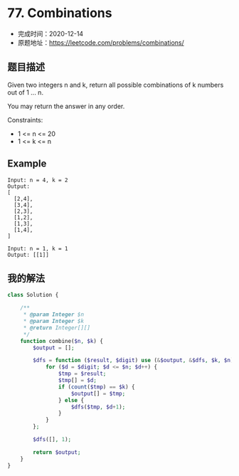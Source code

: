 # 77. Combinations

- 完成时间：2020-12-14
- 原题地址：https://leetcode.com/problems/combinations/

## 题目描述

Given two integers n and k, return all possible combinations of k numbers out of 1 ... n.

You may return the answer in any order.

Constraints:
- 1 <= n <= 20
- 1 <= k <= n

## Example

```
Input: n = 4, k = 2
Output:
[
  [2,4],
  [3,4],
  [2,3],
  [1,2],
  [1,3],
  [1,4],
]
```

```
Input: n = 1, k = 1
Output: [[1]]
```

## 我的解法
```php
class Solution {

    /**
     * @param Integer $n
     * @param Integer $k
     * @return Integer[][]
     */
    function combine($n, $k) {
        $output = [];

        $dfs = function ($result, $digit) use (&$output, &$dfs, $k, $n) {
            for ($d = $digit; $d <= $n; $d++) {
                $tmp = $result;
                $tmp[] = $d;
                if (count($tmp) == $k) {
                    $output[] = $tmp;
                } else {
                    $dfs($tmp, $d+1);
                }
            }
        };

        $dfs([], 1);

        return $output;
    }
}
```
